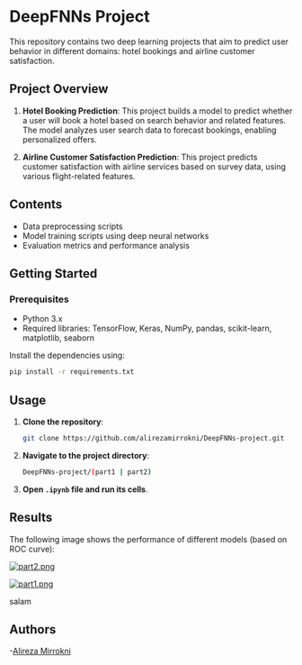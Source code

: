 # DeepFNNs Project

This repository contains two deep learning projects that aim to predict user behavior in different domains: hotel bookings and airline customer satisfaction.

## Project Overview

1. **Hotel Booking Prediction**: This project builds a model to predict whether a user will book a hotel based on search behavior and related features. The model analyzes user search data to forecast bookings, enabling personalized offers.

2. **Airline Customer Satisfaction Prediction**: This project predicts customer satisfaction with airline services based on survey data, using various flight-related features.

## Contents

- Data preprocessing scripts
- Model training scripts using deep neural networks
- Evaluation metrics and performance analysis


## Getting Started

### Prerequisites

- Python 3.x
- Required libraries: TensorFlow, Keras, NumPy, pandas, scikit-learn, matplotlib, seaborn

Install the dependencies using:

```bash
pip install -r requirements.txt
```
## Usage

1. **Clone the repository**:

    ```bash
    git clone https://github.com/alirezamirrokni/DeepFNNs-project.git
    ```

2. **Navigate to the project directory**:

    ```bash
    DeepFNNs-project/(part1 | part2)
    ```
    
3. **Open `.ipynb` file and run its cells**.

## Results

The following image shows the performance of different models (based on ROC curve):

[![part2.png](https://i.postimg.cc/BZ5kR1NK/part2.png)](https://postimg.cc/grJgZjCz)

[![part1.png](https://i.postimg.cc/BQqk3Qww/part1.png)](https://postimg.cc/5jRnq1Jw)

salam


## Authors        
-[Alireza Mirrokni](https://github.com/alirezamirrokni)    
